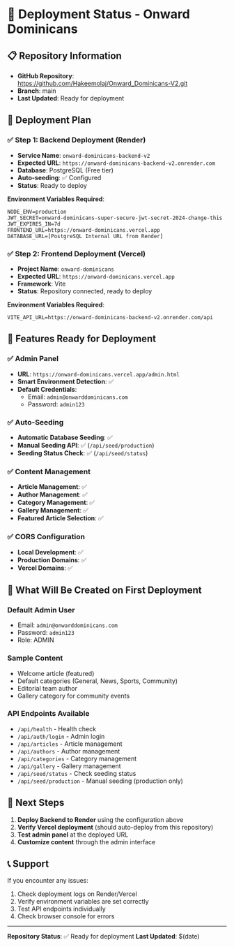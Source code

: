 # 🚀 Deployment Status - Onward Dominicans

## 📋 Repository Information
- **GitHub Repository**: https://github.com/Hakeemolaj/Onward_Dominicans-V2.git
- **Branch**: main
- **Last Updated**: Ready for deployment

## 🎯 Deployment Plan

### ✅ **Step 1: Backend Deployment (Render)**
- **Service Name**: `onward-dominicans-backend-v2`
- **Expected URL**: `https://onward-dominicans-backend-v2.onrender.com`
- **Database**: PostgreSQL (Free tier)
- **Auto-seeding**: ✅ Configured
- **Status**: Ready to deploy

**Environment Variables Required**:
```
NODE_ENV=production
JWT_SECRET=onward-dominicans-super-secure-jwt-secret-2024-change-this
JWT_EXPIRES_IN=7d
FRONTEND_URL=https://onward-dominicans.vercel.app
DATABASE_URL=[PostgreSQL Internal URL from Render]
```

### ✅ **Step 2: Frontend Deployment (Vercel)**
- **Project Name**: `onward-dominicans`
- **Expected URL**: `https://onward-dominicans.vercel.app`
- **Framework**: Vite
- **Status**: Repository connected, ready to deploy

**Environment Variables Required**:
```
VITE_API_URL=https://onward-dominicans-backend-v2.onrender.com/api
```

## 🔧 **Features Ready for Deployment**

### ✅ **Admin Panel**
- **URL**: `https://onward-dominicans.vercel.app/admin.html`
- **Smart Environment Detection**: ✅
- **Default Credentials**: 
  - Email: `admin@onwarddominicans.com`
  - Password: `admin123`

### ✅ **Auto-Seeding**
- **Automatic Database Seeding**: ✅
- **Manual Seeding API**: ✅ (`/api/seed/production`)
- **Seeding Status Check**: ✅ (`/api/seed/status`)

### ✅ **Content Management**
- **Article Management**: ✅
- **Author Management**: ✅
- **Category Management**: ✅
- **Gallery Management**: ✅
- **Featured Article Selection**: ✅

### ✅ **CORS Configuration**
- **Local Development**: ✅
- **Production Domains**: ✅
- **Vercel Domains**: ✅

## 🎉 **What Will Be Created on First Deployment**

### **Default Admin User**
- Email: `admin@onwarddominicans.com`
- Password: `admin123`
- Role: ADMIN

### **Sample Content**
- Welcome article (featured)
- Default categories (General, News, Sports, Community)
- Editorial team author
- Gallery category for community events

### **API Endpoints Available**
- `/api/health` - Health check
- `/api/auth/login` - Admin login
- `/api/articles` - Article management
- `/api/authors` - Author management
- `/api/categories` - Category management
- `/api/gallery` - Gallery management
- `/api/seed/status` - Check seeding status
- `/api/seed/production` - Manual seeding (production only)

## 🚀 **Next Steps**

1. **Deploy Backend to Render** using the configuration above
2. **Verify Vercel deployment** (should auto-deploy from this repository)
3. **Test admin panel** at the deployed URL
4. **Customize content** through the admin interface

## 📞 **Support**

If you encounter any issues:
1. Check deployment logs on Render/Vercel
2. Verify environment variables are set correctly
3. Test API endpoints individually
4. Check browser console for errors

---

**Repository Status**: ✅ Ready for deployment
**Last Updated**: $(date)
